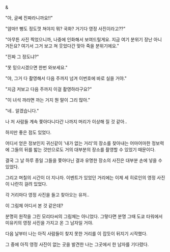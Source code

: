 &

"아, 글쎄 진짜라니까요!!"

"얌마!! 뻥도 정도껏 쳐야지 뭐? 국화? 거기다 영정 사진이라고??"

"아무튼 사진 찍었으니까, 나중에 인화해서 보여드릴게요. 지금 여기 분위기 장난 아니거든요? 여기서 그거 보고 쳐 웃었다간 맞아 죽을 분위기에요."

"진짜 그 정도냐?"

"못 믿으시겠으면 한번 와보세요."

"야, 그거 다 촬영해서 다음 주까지 넘겨 이번호에 바로 실을 거야."

"지금 저보고 다음 주까지 이걸 촬영하라구요?"

"이 녀석 까라면 까는 거지 뭔 말이 그리 많아."

"네.. 알겠습니다."

나 저 사람들 계속 쫓아다니다간 나까지 머리가 이상해 질 것 같아..

하지만 좋은 점도 있었다.

어디서 얻은 정보인지 귀신같이 '내가 없는 거리'의 장소를 찾아내는 어마어마한 정보력에 그들의 뒤를 밟는 것만으로도 거의 대부분의 장소를 촬영할 수 있었기 때문이다.

결국 그 날 하루 종일 그들을 쫓아다닌 결과 유명한 장소의 사진은 대부분 손에 넣을 수 있었다.

그리고 며칠의 시간이 더 지나자. 이벤트가 있었던 거리에는 이제 세 히로인의 영정 사진이 나란히 걸려 있었다.

각 거리마다 영정 사진을 들고 찾아오는 유저..

이 그림체 어디서 본 것 같은데?

분명히 원작을 그린 모리타씨의 그림체는 아니었다. 그렇다면 분명 그때 도쿄 타워에서 미유키의 영정 사진을 가지고 온 그 남자일 거야.

다음 날부터 나는 아직 사람들이 찾지 못한 거리를 이 잡듯이 뒤지기 시작했다.

그 중에 아직 영정 사진이 없는 곳을 발견한 나는 그곳에서 한 남자를 기다렸다.